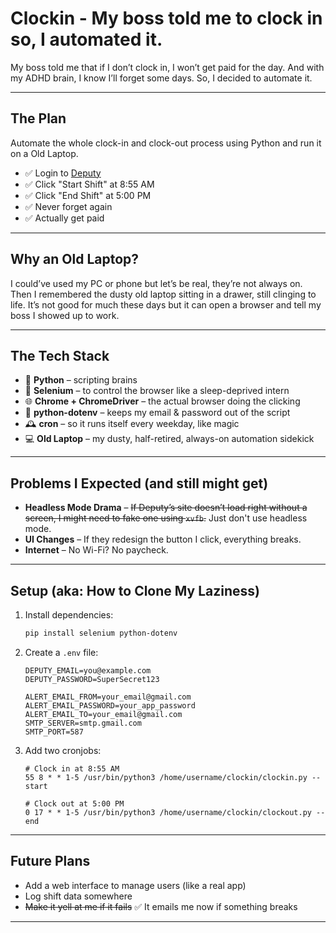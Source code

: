 # Clockin - My boss told me to clock in so, I automated it.

My boss told me that if I don’t clock in, I won’t get paid for the day. And with my ADHD brain, I know I’ll forget some days. So, I decided to automate it.

---

## The Plan

Automate the whole clock-in and clock-out process using Python and run it on a Old Laptop.

- ✅ Login to [Deputy](https://www.deputy.com)
- ✅ Click "Start Shift" at 8:55 AM
- ✅ Click "End Shift" at 5:00 PM
- ✅ Never forget again  
- ✅ Actually get paid

---

## Why an Old Laptop?

I could’ve used my PC or phone but let’s be real, they’re not always on.
Then I remembered the dusty old laptop sitting in a drawer, still clinging to life. It’s not good for much these days but it can open a browser and tell my boss I showed up to work.

---

## The Tech Stack
- 🐍 **Python** – scripting brains
- 🧪 **Selenium** – to control the browser like a sleep-deprived intern
- 🌐 **Chrome + ChromeDriver** – the actual browser doing the clicking
- 🔐 **python-dotenv** – keeps my email & password out of the script
- 🕰️ **cron** – so it runs itself every weekday, like magic
- 💻 **Old Laptop** – my dusty, half-retired, always-on automation sidekick

---

## Problems I Expected (and still might get)

- **Headless Mode Drama** – ~~If Deputy’s site doesn’t load right without a screen, I might need to fake one using `xvfb`.~~ Just don't use headless mode.
- **UI Changes** – If they redesign the button I click, everything breaks.
- **Internet** – No Wi-Fi? No paycheck.

---

## Setup (aka: How to Clone My Laziness)

1. Install dependencies:
    ```bash
    pip install selenium python-dotenv
    ```

2. Create a `.env` file:
    ```env
    DEPUTY_EMAIL=you@example.com
    DEPUTY_PASSWORD=SuperSecret123

    ALERT_EMAIL_FROM=your_email@gmail.com
    ALERT_EMAIL_PASSWORD=your_app_password
    ALERT_EMAIL_TO=your_email@gmail.com
    SMTP_SERVER=smtp.gmail.com
    SMTP_PORT=587
    ```

3. Add two cronjobs:
    ```cron
    # Clock in at 8:55 AM
    55 8 * * 1-5 /usr/bin/python3 /home/username/clockin/clockin.py --start

    # Clock out at 5:00 PM
    0 17 * * 1-5 /usr/bin/python3 /home/username/clockin/clockout.py --end
    ```

---

## Future Plans

- Add a web interface to manage users (like a real app)
- Log shift data somewhere
- ~~Make it yell at me if it fails~~ ✅ It emails me now if something breaks

---
